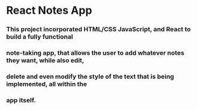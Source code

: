 # React Notes App

### This project incorporated HTML/CSS JavaScript, and React to build a fully functional
### note-taking app, that allows the user to add whatever notes they want, while also edit,
### delete and even modify the style of the text that is being implemented, all within the
### app itself.

##

